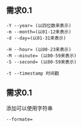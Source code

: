 ## 需求0.1

```
-Y --year= (以四位数来表示)
-m --month=(以01-12来表示)
-d --day=(以01-31来表示)

-H --hour= (以00-23来表示)
-M --minute= (以00-59来表示)
-S --second= (以00-59来表示)

-t --timestamp 时间戳

```

## 需求0.1
添加可以使用字符串

```
--formate=
```

